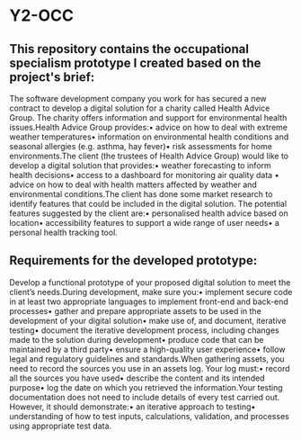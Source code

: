 # Y2-OCC
This repository contains the occupational specialism prototype I created based on the project's brief:
----------------------------------------------------------------------------------------------------
The software development company you work for has secured a new contract to develop a digital solution for a charity called Health Advice Group. The charity offers information and support for environmental health issues.Health Advice Group provides:• advice on how to deal with extreme weather temperatures• information on environmental health conditions and seasonal allergies (e.g. asthma, hay fever)• risk assessments for home environments.The client (the trustees of Health Advice Group) would like to develop a digital solution that provides:• weather forecasting to inform health decisions• access to a dashboard for monitoring air quality data • advice on how to deal with health matters affected by weather and environmental conditions.The client has done some market research to identify features that could be included in the digital solution. The potential features suggested by the client are:• personalised health advice based on location• accessibility features to support a wide range of user needs• a personal health tracking tool.

Requirements for the developed prototype:
-----------------------------------------
Develop a functional prototype of your proposed digital solution to meet the client’s needs.During development, make sure you:• implement secure code in at least two appropriate languages to implement front-end and back-end processes• gather and prepare appropriate assets to be used in the development of your digital solution• make use of, and document, iterative testing• document the iterative development process, including changes made to the solution during development• produce code that can be maintained by a third party• ensure a high-quality user experience• follow legal and regulatory guidelines and standards.When gathering assets, you need to record the sources you use in an assets log. Your log must:• record all the sources you have used• describe the content and its intended purpose• log the date on which you retrieved the information.Your testing documentation does not need to include details of every test carried out. However, it should demonstrate:• an iterative approach to testing• understanding of how to test inputs, calculations, validation, and processes using appropriate test data.


